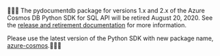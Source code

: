 🚨🚨🚨 The pydocumentdb package for versions 1.x and 2.x of the Azure Cosmos DB Python SDK for SQL API will be retired August 20, 2020.
See the [release and retirement documentation](https://docs.microsoft.com/en-us/azure/cosmos-db/sql-api-sdk-python#release--retirement-dates) for more information.

Please use the latest version of the Python SDK with new package name, [azure-cosmos](https://pypi.org/project/azure-cosmos/).🚨🚨🚨